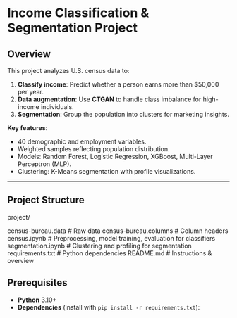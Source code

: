 # Income Classification & Segmentation Project

## Overview
This project analyzes U.S. census data to:

1. **Classify income**: Predict whether a person earns more than $50,000 per year.  
2. **Data augmentation**: Use **CTGAN** to handle class imbalance for high-income individuals.  
3. **Segmentation**: Group the population into clusters for marketing insights.

**Key features**:  
- 40 demographic and employment variables.  
- Weighted samples reflecting population distribution.  
- Models: Random Forest, Logistic Regression, XGBoost, Multi-Layer Perceptron (MLP).  
- Clustering: K-Means segmentation with profile visualizations.  

---

## Project Structure
project/

census-bureau.data # Raw data
census-bureau.columns # Column headers
census.ipynb # Preprocessing, model training, evaluation for classifiers
segmentation.ipynb # Clustering and profiling for segmentation
requirements.txt # Python dependencies
README.md # Instructions & overview

## Prerequisites

- **Python** 3.10+  
- **Dependencies** (install with `pip install -r requirements.txt`):

